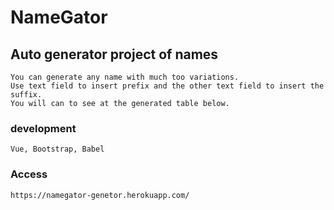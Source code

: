 # NameGator

## Auto generator project of names
```
You can generate any name with much too variations.
Use text field to insert prefix and the other text field to insert the suffix.
You will can to see at the generated table below.
```

### development
```
Vue, Bootstrap, Babel
```
### Access 

```
https://namegator-genetor.herokuapp.com/

```

